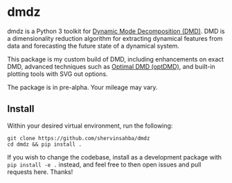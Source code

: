 # dmdz

dmdz is a Python 3 toolkit for [Dynamic Mode Decomposition (DMD)](https://en.wikipedia.org/wiki/Dynamic_mode_decomposition). DMD is a dimensionality reduction algorithm for extracting dynamical features from data and forecasting the future state of a dynamical system. 

This package is my custom build of DMD, including enhancements on exact DMD, advanced techniques such as [Optimal DMD (optDMD)](https://arxiv.org/abs/1704.02343v1), and built-in plotting tools with SVG out options.

The package is in pre-alpha. Your mileage may vary.


## Install

Within your desired virtual environment, run the following:
```
git clone https://github.com/shervinsahba/dmdz
cd dmdz && pip install .
```
If you wish to change the codebase, install as a development package with `pip install -e .` instead, and feel free to then open issues and pull requests here. Thanks!